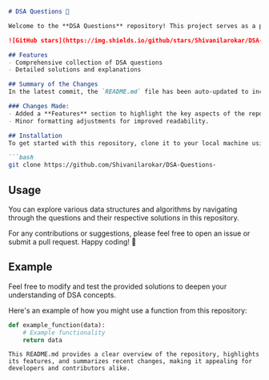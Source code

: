 ```markdown
# DSA Questions 🚀

Welcome to the **DSA Questions** repository! This project serves as a platform for developers and learners to practice and enhance their skills in Data Structures and Algorithms (DSA). This repository is designed to help you improve your understanding of various data structures and algorithms through a collection of questions and solutions.

![GitHub stars](https://img.shields.io/github/stars/Shivanilarokar/DSA-Questions-?style=social) ![Forks](https://img.shields.io/github/forks/Shivanilarokar/DSA-Questions-?style=social)

## Features
- Comprehensive collection of DSA questions
- Detailed solutions and explanations

## Summary of the Changes
In the latest commit, the `README.md` file has been auto-updated to include a new section outlining the features of the repository. This addition enhances the clarity and appeal of the project for potential contributors and users.

### Changes Made:
- Added a **Features** section to highlight the key aspects of the repository.
- Minor formatting adjustments for improved readability.

## Installation
To get started with this repository, clone it to your local machine using the following command:

```bash
git clone https://github.com/Shivanilarokar/DSA-Questions-
```

## Usage
You can explore various data structures and algorithms by navigating through the questions and their respective solutions in this repository.

For any contributions or suggestions, please feel free to open an issue or submit a pull request. Happy coding! 🎉

## Example
Feel free to modify and test the provided solutions to deepen your understanding of DSA concepts. 

Here's an example of how you might use a function from this repository:

```python
def example_function(data):
    # Example functionality
    return data
```
```
This README.md provides a clear overview of the repository, highlights its features, and summarizes recent changes, making it appealing for developers and contributors alike.